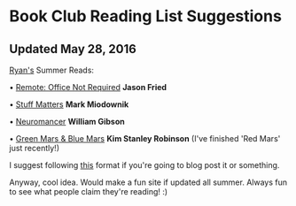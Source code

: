 # Book Club Reading List Suggestions
## Updated May 28, 2016

[Ryan's](https://github.com/Gusbenz) Summer Reads:

• [Remote: Office Not Required](http://www.amazon.com/Remote-Office-Required-Jason-Fried/dp/0804137501) **Jason Fried**

• [Stuff Matters](http://www.amazon.com/Stuff-Matters-Exploring-Marvelous-Materials/dp/0544483944/ref=sr_1_1?ie=UTF8&qid=1464525783&sr=8-1&keywords=Stuff+Matters) **Mark Miodownik**

• [Neuromancer](https://en.wikipedia.org/wiki/Neuromancer) **William Gibson**

• [Green Mars & Blue Mars](https://en.wikipedia.org/wiki/Mars_trilogy) **Kim Stanley Robinson** (I've finished 'Red Mars' just recently!)

I suggest following [this](http://www.nytimes.com/2016/05/27/books/12-new-books-were-reading-this-summer-and-6-not-so-new.html?mabReward=R4&action=click&pgtype=Homepage&region=CColumn&module=Recommendation&src=rechp&WT.nav=RecEngine) format if you're going to blog post it or something.

Anyway, cool idea. Would make a fun site if updated all summer. Always fun to see what people claim they're reading! :) 

